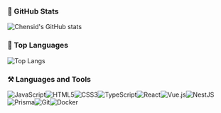 ### 📌 GitHub Stats

![Chensid's GitHub stats](https://github-readme-stats.vercel.app/api?username=chensid&show_icons=true&theme=dracula)

### 📌 Top Languages

![Top Langs](https://github-readme-stats.vercel.app/api/top-langs/?username=chensid&theme=dracula&layout=compact)

### ⚒️ Languages and Tools

![JavaScript](https://img.shields.io/badge/javascript-%23323330.svg?style=for-the-badge&logo=javascript&logoColor=%23F7DF1E)![HTML5](https://img.shields.io/badge/html5-%23E34F26.svg?style=for-the-badge&logo=html5&logoColor=white)![CSS3](https://img.shields.io/badge/css3-%231572B6.svg?style=for-the-badge&logo=css3&logoColor=white)![TypeScript](https://img.shields.io/badge/typescript-%23007ACC.svg?style=for-the-badge&logo=typescript&logoColor=white)![React](https://img.shields.io/badge/react-%2320232a.svg?style=for-the-badge&logo=react&logoColor=%2361DAFB)![Vue.js](https://img.shields.io/badge/vuejs-%2335495e.svg?style=for-the-badge&logo=vuedotjs&logoColor=%234FC08D)![NestJS](https://img.shields.io/badge/nestjs-%23E0234E.svg?style=for-the-badge&logo=nestjs&logoColor=white)![Prisma](https://img.shields.io/badge/Prisma-3982CE?style=for-the-badge&logo=Prisma&logoColor=white)![Git](https://img.shields.io/badge/git-%23F05033.svg?style=for-the-badge&logo=git&logoColor=white)![Docker](https://img.shields.io/badge/docker-%230db7ed.svg?style=for-the-badge&logo=docker&logoColor=white)
